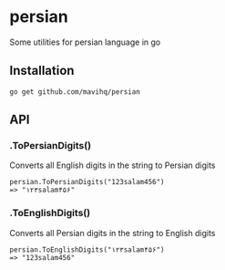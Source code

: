 # persian
Some utilities for persian language in go

## Installation
```
go get github.com/mavihq/persian
```

## API
### .ToPersianDigits()
Converts all English digits in the string to Persian digits
```
persian.ToPersianDigits("123salam456")
=> "۱۲۳salam۴۵۶"
```

### .ToEnglishDigits()
Converts all Persian digits in the string to English digits
```
persian.ToEnglishDigits("۱۲۳salam۴۵۶")
=> "123salam456"
```